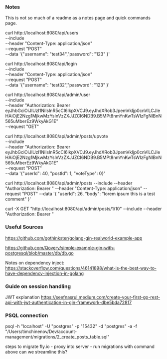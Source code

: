 ### Notes
This is not so much of a readme as a notes page and quick commands page.

curl http://localhost:8080/api/users \
    --include \
    --header "Content-Type: application/json" \
    --request "POST" \
    --data '{"username": "test34","password": "123" }'

curl http://localhost:8080/api/login \
    --include \
    --header "Content-Type: application/json" \
    --request "POST" \
    --data '{"username": "test32","password": "123" }'


curl http://localhost:8080/api/admin/user \
    --include \
	--header "Authorization: Bearer eyJhbGciOiJIUzI1NiIsInR5cCI6IkpXVCJ9.eyJhdXRob3JpemVkIjp0cnVlLCJleHAiOjE2Nzg1MjkwMzYsInVzZXJJZCI6NDB9.B5MPt8nmYnKwTsWIzFgNIBnN565uMberEz9WkyAkG1E" \
    --request "GET"

curl http://localhost:8080/api/admin/posts/upvote \
    --include \
	--header "Authorization: Bearer eyJhbGciOiJIUzI1NiIsInR5cCI6IkpXVCJ9.eyJhdXRob3JpemVkIjp0cnVlLCJleHAiOjE2Nzg1MjkwMzYsInVzZXJJZCI6NDB9.B5MPt8nmYnKwTsWIzFgNIBnN565uMberEz9WkyAkG1E" \
    --request "POST" \
    --data '{"userId": 40, "postId": 1, "voteType": 0}'

curl http://localhost:8080/api/admin/posts --include --header "Authorization: Bearer <token>" --header "Content-Type: application/json" --request "POST" --data '{ "userId": 26, "body": "lorem ipsum this is a test comment" }'

curl -X GET "http://localhost:8080/api/admin/posts/1/10" --include --header "Authorization: Bearer <token>"

### Useful Sources
https://github.com/gothinkster/golang-gin-realworld-example-app

https://github.com/Qovery/simple-example-gin-with-postgresql/blob/master/db/db.go

Notes on dependency inject:
https://stackoverflow.com/questions/46141898/what-is-the-best-way-to-have-dependency-injection-in-golang

### Guide on session handling
JWT explanation
https://seefnasrul.medium.com/create-your-first-go-rest-api-with-jwt-authentication-in-gin-framework-dbe5bda72817


### PSQL connection
psql -h "localhost" -U "postgres" -p "15432" -d "postgres" -a -f "/Users/timchinenov/Dev/account-management/migrations/2_create_posts_table.sql"

steps to migrate fly.io
    - proxy into server
    - run migrations with command above
    can we streamline this?